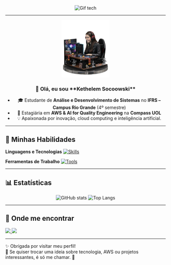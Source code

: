 <div align="center">
  <img src="https://raw.githubusercontent.com/mayhemantt/mayhemantt/main/intro.gif" alt="Gif tech" width="600"/>
</div>

---

<div align="center">
  <img src="assets/Adobe%20Express%20-%20file.png" alt="Sua foto de perfil" width="150">
</div>

<div align="center">
  <h3>👋 Olá, eu sou **Kethelem Socoowski**</h3>
  
  - 🎓 Estudante de **Análise e Desenvolvimento de Sistemas** no **IFRS – Campus Rio Grande** (4º semestre)
  - 💼 Estagiária em **AWS & AI for Quality Engineering** na **Compass UOL**
  - 💡 Apaixonada por inovação, cloud computing e inteligência artificial.
</div>

---

## 🚀 Minhas Habilidades

**Linguagens e Tecnologias** [![Skills](https://skillicons.dev/icons?i=java,js,python,c,php,html,css,react,mysql,postgres,aws)](https://skillicons.dev)

**Ferramentas de Trabalho** [![Tools](https://skillicons.dev/icons?i=git,github,vscode,eclipse)](https://skillicons.dev)

---

## 📊 Estatísticas

<div align="center">
  
![GitHub stats](https://github-readme-stats.vercel.app/api?username=Kethelems&show_icons=true&theme=radical&hide_title=true&hide_border=true&count_private=true)  ![Top Langs](https://github-readme-stats.vercel.app/api/top-langs/?username=Kethelems&layout=compact&theme=radical&hide_border=true)

</div>

---

## 💌 Onde me encontrar

<p align="left">
  <a href="mailto:Kethelemsocoowski@gmail.com">
    <img src="https://img.shields.io/badge/-Gmail-FF0000?style=for-the-badge&logo=gmail&logoColor=white"/>
  </a>
  <a href="https://www.linkedin.com/in/kethelem-socoowski-082109363/">
    <img src="https://img.shields.io/badge/-LinkedIn-0e76a8?style=for-the-badge&logo=linkedin&logoColor=white"/>
  </a>
</p>

---

✨ Obrigada por visitar meu perfil!  
💬 Se quiser trocar uma ideia sobre tecnologia, AWS ou projetos interessantes, é só me chamar. 🚀
